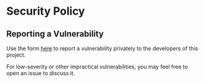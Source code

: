 # Security Policy

## Reporting a Vulnerability

Use the form [here](https://github.com/nukilabs/clienthellod/security/advisories/new) to report a vulnerability privately to the developers of this project.

For low-severity or other impractical vulnerabilities, you may feel free to open an issue to discuss it.
